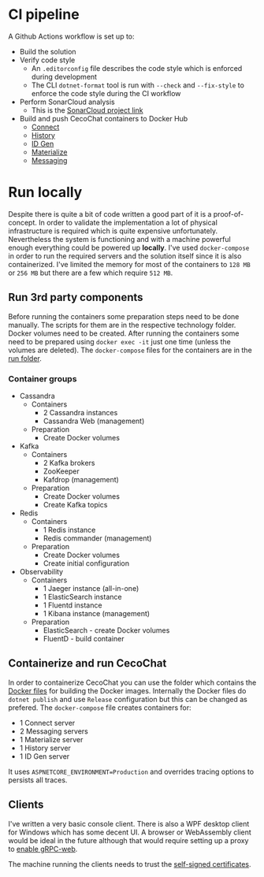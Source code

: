 # CI pipeline

A Github Actions workflow is set up to:
* Build the solution
* Verify code style
  - An `.editorconfig` file describes the code style which is enforced during development
  - The CLI `dotnet-format` tool is run with `--check` and `--fix-style` to enforce the code style during the CI workflow
* Perform SonarCloud analysis
  - This is the [SonarCloud project link](https://sonarcloud.io/dashboard?id=cvetomir-todorov_CecoChat)
* Build and push CecoChat containers to Docker Hub
  - [Connect](https://hub.docker.com/repository/docker/cvetomirtodorov/cecochat-connect)
  - [History](https://hub.docker.com/repository/docker/cvetomirtodorov/cecochat-history)
  - [ID Gen](https://hub.docker.com/repository/docker/cvetomirtodorov/cecochat-idgen)
  - [Materialize](https://hub.docker.com/repository/docker/cvetomirtodorov/cecochat-materialize)
  - [Messaging](https://hub.docker.com/repository/docker/cvetomirtodorov/cecochat-messaging)

# Run locally

Despite there is quite a bit of code written a good part of it is a proof-of-concept. In order to validate the implementation a lot of physical infrastructure is required which is quite expensive unfortunately. Nevertheless the system is functioning and with a machine powerful enough everything could be powered up **locally**. I've used `docker-compose` in order to run the required servers and the solution itself since it is also containerized. I've limited the memory for most of the containers to `128 MB` or `256 MB` but there are a few which require `512 MB`.

## Run 3rd party components

Before running the containers some preparation steps need to be done manually. The scripts for them are in the respective technology folder. Docker volumes need to be created. After running the containers some need to be prepared using `docker exec -it` just one time (unless the volumes are deleted). The `docker-compose` files for the containers are in the [run folder](../run/).

### Container groups

* Cassandra
  - Containers
    - 2 Cassandra instances
    - Cassandra Web (management)
  - Preparation
    - Create Docker volumes
* Kafka
  - Containers
    - 2 Kafka brokers
    - ZooKeeper
    - Kafdrop (management)
  - Preparation
    - Create Docker volumes
    - Create Kafka topics
* Redis
  - Containers
    - 1 Redis instance
    - Redis commander (management)
  - Preparation
    - Create Docker volumes
    - Create initial configuration
* Observability
  - Containers
    - 1 Jaeger instance (all-in-one)
    - 1 ElasticSearch instance
    - 1 Fluentd instance
    - 1 Kibana instance (management)
  - Preparation
    - ElasticSearch - create Docker volumes
    - FluentD - build container

## Containerize and run CecoChat

In order to containerize CecoChat you can use the folder which contains the [Docker files](../run/cecochat/) for building the Docker images. Internally the Docker files do `dotnet publish` and use `Release` configuration but this can be changed as prefered. The `docker-compose` file creates containers for:

* 1 Connect server
* 2 Messaging servers
* 1 Materialize server
* 1 History server
* 1 ID Gen server

It uses `ASPNETCORE_ENVIRONMENT=Production` and overrides tracing options to persists all traces.

## Clients

I've written a very basic console client. There is also a WPF desktop client for Windows which has some decent UI. A browser or WebAssembly client would be ideal in the future although that would require setting up a proxy to [enable gRPC-web](https://github.com/grpc/grpc-web).

The machine running the clients needs to trust the [self-signed certificates](../source/certificates/).
